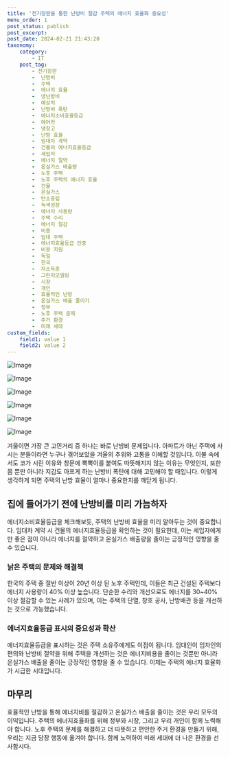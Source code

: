 ```yaml
---
title: '전기장판을 통한 난방비 절감 주택의 에너지 효율화 중요성'
menu_order: 1
post_status: publish
post_excerpt: 
post_date: 2024-02-21 21:43:20
taxonomy:
    category:
        - IT
    post_tag:
        - 전기장판
        -  난방비
        -  주택
        -  에너지 효율
        -  냉난방비
        -  예상치
        -  난방비 폭탄
        -  에너지소비효율등급
        -  에어컨
        -  냉장고
        -  난방 효율
        -  임대차 계약
        -  건물의 에너지효율등급
        -  세입자
        -  에너지 절약
        -  온실가스 배출량
        -  노후 주택
        -  노후 주택의 에너지 효율
        -  건물
        -  온실가스
        -  탄소중립
        -  녹색성장
        -  에너지 사용량
        -  주택 수리
        -  에너지 절감
        -  비용
        -  임대 주택
        -  에너지효율등급 인증
        -  비용 지원
        -  독일
        -  한국
        -  저소득층
        -  그린리모델링
        -  시장
        -  개인
        -  효율적인 난방
        -  온실가스 배출 줄이기
        -  정부
        -  노후 주택 문제
        -  주거 환경
        -  미래 세대
custom_fields:
    field1: value 1
    field2: value 2
---
```


![Image](https://imgnews.pstatic.net/image/016/2024/02/20/20240220050455_0_20240220140206511.jpg?type=w647)

![Image](https://imgnews.pstatic.net/image/016/2024/02/20/20230202000185_0_20240220140206515.jpg?type=w647)

![Image](https://imgnews.pstatic.net/image/016/2024/02/20/20231115000767_0_20240220140206519.jpg?type=w647)

![Image](https://imgnews.pstatic.net/image/016/2024/02/20/20240220050456_0_20240220140206522.jpg?type=w647)

![Image](https://imgnews.pstatic.net/image/016/2024/02/20/20240220050457_0_20240220140206528.jpg?type=w647)

![Image](https://imgnews.pstatic.net/image/016/2024/02/20/20220804000927_0_20240220140206531.jpg?type=w647)

겨울이면 가장 큰 고민거리 중 하나는 바로 난방비 문제입니다. 아파트가 아닌 주택에 사시는 분들이라면 누구나 겪어보았을 겨울의 추위와 고통을 이해할 것입니다. 이불 속에서도 코가 시린 이유와 창문에 뽁뽁이를 붙여도 따뜻해지지 않는 이유는 무엇인지, 또한 몸 뿐만 아니라 지갑도 아프게 하는 난방비 폭탄에 대해 고민해야 할 때입니다. 이렇게 생각하게 되면 주택의 난방 효율이 얼마나 중요한지를 깨닫게 됩니다.
## 집에 들어가기 전에 난방비를 미리 가늠하자
에너지소비효율등급을 체크해보듯, 주택의 난방비 효율을 미리 알아두는 것이 중요합니다. 임대차 계약 시 건물의 에너지효율등급을 확인하는 것이 필요한데, 이는 세입자에게만 좋은 점이 아니라 에너지를 절약하고 온실가스 배출량을 줄이는 긍정적인 영향을 줄 수 있습니다.
### 낡은 주택의 문제와 해결책
한국의 주택 중 절반 이상이 20년 이상 된 노후 주택인데, 이들은 최근 건설된 주택보다 에너지 사용량이 40% 이상 높습니다. 단순한 수리와 개선으로도 에너지를 30~40% 이상 절감할 수 있는 사례가 있으며, 이는 주택의 단열, 창호 공사, 난방배관 등을 개선하는 것으로 가능했습니다.
### 에너지효율등급 표시의 중요성과 확산
에너지효율등급을 표시하는 것은 주택 소유주에게도 이점이 됩니다. 임대인이 임차인의 편의와 난방비 절약을 위해 주택을 개선하는 것은 에너지비용을 줄이는 것뿐만 아니라 온실가스 배출을 줄이는 긍정적인 영향을 줄 수 있습니다. 이제는 주택의 에너지 효율화가 시급한 시대입니다.
## 마무리
효율적인 난방을 통해 에너지비를 절감하고 온실가스 배출을 줄이는 것은 우리 모두의 이익입니다. 주택의 에너지효율화를 위해 정부와 시장, 그리고 우리 개인이 함께 노력해야 합니다. 노후 주택의 문제를 해결하고 더 따뜻하고 편안한 주거 환경을 만들기 위해, 우리는 지금 당장 행동에 옮겨야 합니다. 함께 노력하여 미래 세대에 더 나은 환경을 선사합시다.
